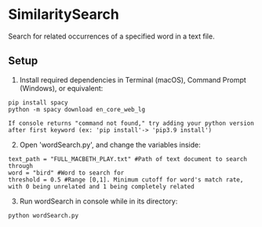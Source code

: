 # SimilaritySearch
 Search for related occurrences of a specified word in a text file.

## Setup
  1. Install required dependencies in Terminal (macOS), Command Prompt (Windows), or equivalent:
  ```
  pip install spacy
  python -m spacy download en_core_web_lg
  ```
    If console returns "command not found," try adding your python version after first keyword (ex: 'pip install'-> 'pip3.9 install')

  2. Open 'wordSearch.py', and change the variables inside:
  ```
  text_path = "FULL_MACBETH_PLAY.txt" #Path of text document to search through
  word = "bird" #Word to search for
  threshold = 0.5 #Range [0,1]. Minimum cutoff for word's match rate, with 0 being unrelated and 1 being completely related
  ```

  3. Run wordSearch in console while in its directory:
  ```
  python wordSearch.py
  ```

  
